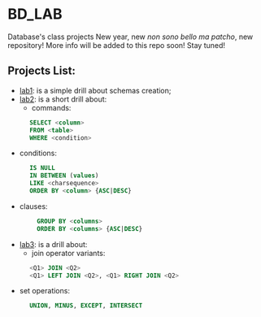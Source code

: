 # BD_LAB
Database's class projects
New year, new *non sono bello ma patcho*, new repository! More info will be added to this repo soon! Stay tuned!

## Projects List:
  - [lab1](lab1/): is a simple drill about schemas creation;
  - [lab2](lab2/): is a short drill about:
    - commands:
```sql
      SELECT <column>
      FROM <table>
      WHERE <condition>
```
   - conditions:
```sql
      IS NULL
      IN BETWEEN (values)
      LIKE <charsequence>
      ORDER BY <column> {ASC|DESC}
```
   - clauses:
```sql
        GROUP BY <columns>
        ORDER BY <columns> {ASC|DESC}
```
  - [lab3](lab3/): is a drill about:
    - join operator variants:
```sql
      <Q1> JOIN <Q2>
      <Q1> LEFT JOIN <Q2>, <Q1> RIGHT JOIN <Q2>
```
  - set operations:
```sql
      UNION, MINUS, EXCEPT, INTERSECT
```
